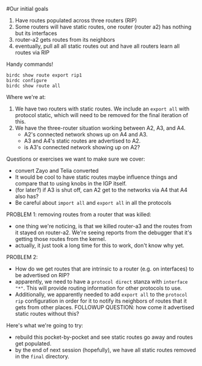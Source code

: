 #Our initial goals

1. Have routes populated across three routers (RIP)
2. Some routers will have static routes, one router (router a2) has nothing but its interfaces
3. router-a2 gets routes from its neighbors
4. eventually, pull all all static routes out and have all routers learn all routes via RIP

Handy commands!

```
birdc show route export rip1
birdc configure
birdc show route all
```

Where we're at:

1. We have two routers with static routes. We include an `export all` with protocol static, which will need to be removed for the final iteration of this.
2. We have the three-router situation working between A2, A3, and A4.
   - A2's connected network shows up on A4 and A3.
   - A3 and A4's static routes are advertised to A2.
   - is A3's connected network showing up on A2?

Questions or exercises we want to make sure we cover:

- convert Zayo and Telia converted
- It would be cool to have static routes maybe influence things and compare that to using knobs in the IGP itself.
- (for later?) if A3 is shut off, can A2 get to the networks via A4 that A4 also has?
- Be careful about `import all` and `export all` in all the protocols




PROBLEM 1: removing routes from a router that was killed:
- one thing we're noticing, is that we killed router-a3 and the routes from it stayed on router-a2. We're seeing reports from the debugger that it's getting those routes from the kernel.
- actually, it just took a long time for this to work, don't know why yet.

PROBLEM 2:
- How do we get routes that are intrinsic to a router (e.g. on interfaces) to be advertised on RIP?
- apparently, we need to have a `protocol direct` stanza with `interface "*"`. This will provide routing information for other protocols to use.
- Additionally, we apparently needed to add `export all` to the `protocol rip` configuration in order for it to notify its neighbors of routes that it gets from other places. FOLLOWUP QUESTION: how come it advertised static routes without this?

Here's what we're going to try:
- rebuild this pocket-by-pocket and see static routes go away and routes get populated.
- by the end of next session (hopefully), we have all static routes removed in the `final` directory.